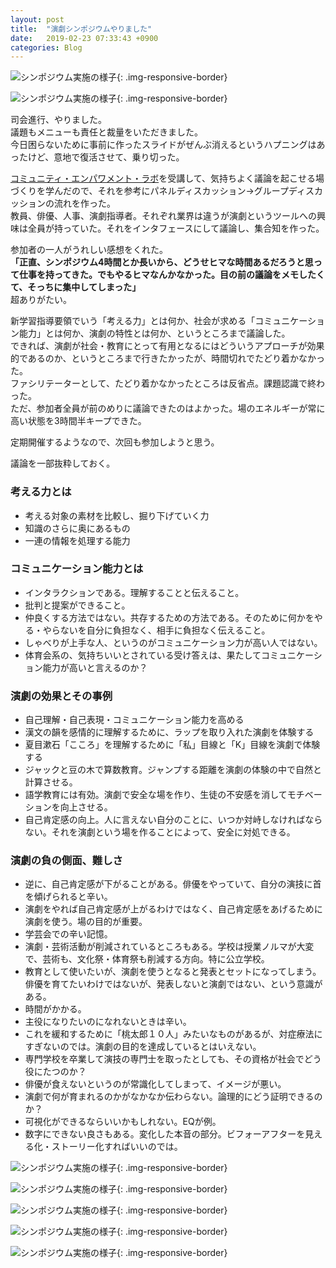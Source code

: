 ```yaml
---
layout: post
title:  "演劇シンポジウムやりました"
date:   2019-02-23 07:33:43 +0900
categories: Blog
---
```


![シンポジウム実施の様子]({{site.baseurl}}/img/20190223_01.JPG){: .img-responsive-border} 

![シンポジウム実施の様子]({{site.baseurl}}/img/20190223_06.JPG){: .img-responsive-border} 

司会進行、やりました。  
議題もメニューも責任と裁量をいただきました。  
今日困らないために事前に作ったスライドがぜんぶ消えるというハプニングはあったけど、意地で復活させて、乗り切った。

[コミュニティ・エンパワメント・ラボ](https://crfactory.com/service/labo/)を受講して、気持ちよく議論を起こせる場づくりを学んだので、それを参考にパネルディスカッション→グループディスカッションの流れを作った。  
教員、俳優、人事、演劇指導者。それぞれ業界は違うが演劇というツールへの興味は全員が持っていた。それをインタフェースにして議論し、集合知を作った。

参加者の一人がうれしい感想をくれた。  
**「正直、シンポジウム4時間とか長いから、どうせヒマな時間あるだろうと思って仕事を持ってきた。でもやるヒマなんかなかった。目の前の議論をメモしたくて、そっちに集中してしまった」**  
超ありがたい。

新学習指導要領でいう「考える力」とは何か、社会が求める「コミュニケーション能力」とは何か、演劇の特性とは何か、というところまで議論した。  
できれば、演劇が社会・教育にとって有用となるにはどういうアプローチが効果的であるのか、というところまで行きたかったが、時間切れでたどり着かなかった。  
ファシリテーターとして、たどり着かなかったところは反省点。課題認識で終わった。  
ただ、参加者全員が前のめりに議論できたのはよかった。場のエネルギーが常に高い状態を3時間半キープできた。

定期開催するようなので、次回も参加しようと思う。

議論を一部抜粋しておく。

### 考える力とは
* 考える対象の素材を比較し、掘り下げていく力
* 知識のさらに奥にあるもの
* 一連の情報を処理する能力

### コミュニケーション能力とは
* インタラクションである。理解することと伝えること。
* 批判と提案ができること。
* 仲良くする方法ではない。共存するための方法である。そのために何かをやる・やらないを自分に負担なく、相手に負担なく伝えること。
* しゃべりが上手な人、というのがコミュニケーション力が高い人ではない。
* 体育会系の、気持ちいいとされている受け答えは、果たしてコミュニケーション能力が高いと言えるのか？

### 演劇の効果とその事例
* 自己理解・自己表現・コミュニケーション能力を高める
* 漢文の韻を感情的に理解するために、ラップを取り入れた演劇を体験する
* 夏目漱石「こころ」を理解するために「私」目線と「K」目線を演劇で体験する
* ジャックと豆の木で算数教育。ジャンプする距離を演劇の体験の中で自然と計算させる。
* 語学教育には有効。演劇で安全な場を作り、生徒の不安感を消してモチベーションを向上させる。
* 自己肯定感の向上。人に言えない自分のことに、いつか対峙しなければならない。それを演劇という場を作ることによって、安全に対処できる。

### 演劇の負の側面、難しさ
* 逆に、自己肯定感が下がることがある。俳優をやっていて、自分の演技に首を傾げられると辛い。
* 演劇をやれば自己肯定感が上がるわけではなく、自己肯定感をあげるために演劇を使う。場の目的が重要。
* 学芸会での辛い記憶。
* 演劇・芸術活動が削減されているところもある。学校は授業ノルマが大変で、芸術も、文化祭・体育祭も削減する方向。特に公立学校。
* 教育として使いたいが、演劇を使うとなると発表とセットになってしまう。俳優を育てたいわけではないが、発表しないと演劇ではない、という意識がある。
* 時間がかかる。
* 主役になりたいのになれないときは辛い。
* これを緩和するために「桃太郎１０人」みたいなものがあるが、対症療法にすぎないのでは。演劇の目的を達成しているとはいえない。
* 専門学校を卒業して演技の専門士を取ったとしても、その資格が社会でどう役にたつのか？
* 俳優が食えないというのが常識化してしまって、イメージが悪い。
* 演劇で何が育まれるのかがなかなか伝わらない。論理的にどう証明できるのか？　
* 可視化ができるならいいかもしれない。EQが例。
* 数字にできない良さもある。変化した本音の部分。ビフォーアフターを見える化・ストーリー化すればいいのでは。

![シンポジウム実施の様子]({{site.baseurl}}/img/20190223_02.JPG){: .img-responsive-border} 

![シンポジウム実施の様子]({{site.baseurl}}/img/20190223_03.JPG){: .img-responsive-border} 

![シンポジウム実施の様子]({{site.baseurl}}/img/20190223_04.JPG){: .img-responsive-border} 

![シンポジウム実施の様子]({{site.baseurl}}/img/20190223_05.JPG){: .img-responsive-border} 

![シンポジウム実施の様子]({{site.baseurl}}/img/20190223_07.JPG){: .img-responsive-border} 
